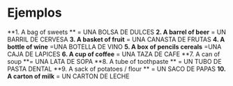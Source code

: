 Ejemplos
====
**1. A bag of sweets **  = UNA BOLSA DE DULCES
**2. A barrel of beer** = UN BARRIL DE CERVESA
**3. A basket of fruit** = UNA CANASTA DE FRUTAS
**4. A bottle of wine**  =UNA BOTELLA DE VINO
**5. A box of pencils cereals** =UNA CAJA DE LAPICES
**6. A cup of coffee** = UNA TAZA DE CAFE
**7. A can of soup **= UNA LATA DE SOPA
**8. A tube of toothpaste ** = UN TUBO DE PASTA DENTAL
**9. A sack of potatoes / flour ** = UN SACO DE PAPAS
**10. A carton of milk**  = UN CARTON DE LECHE